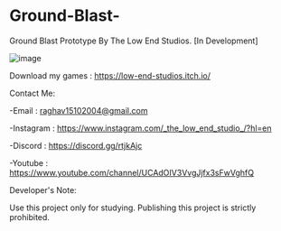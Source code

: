 # Ground-Blast-

Ground Blast Prototype By The Low End Studios. [In Development]

![image](https://user-images.githubusercontent.com/71706645/125380053-3e5d0e80-e3af-11eb-91b7-ca5280c21496.png)

Download my games : https://low-end-studios.itch.io/

Contact Me:

-Email : raghav15102004@gmail.com

-Instagram : https://www.instagram.com/_the_low_end_studio_/?hl=en

-Discord : https://discord.gg/rtjkAjc

-Youtube : https://www.youtube.com/channel/UCAdOIV3VvgJjfx3sFwVghfQ

Developer's Note:

Use this project only for studying. Publishing this project is strictly prohibited.
